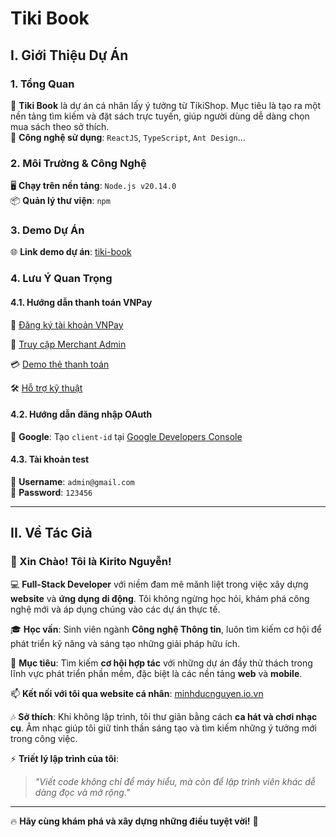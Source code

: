 # **Tiki Book**

## **I. Giới Thiệu Dự Án**

### **1. Tổng Quan**
🚀 **Tiki Book** là dự án cá nhân lấy ý tưởng từ TikiShop. Mục tiêu là tạo ra một nền tảng tìm kiếm và đặt sách trực tuyến, giúp người dùng dễ dàng chọn mua sách theo sở thích.  
🔧 **Công nghệ sử dụng**: `ReactJS`, `TypeScript`, `Ant Design`...

### **2. Môi Trường & Công Nghệ**
🖥️ **Chạy trên nền tảng**: `Node.js v20.14.0`  
📦 **Quản lý thư viện**: `npm`

### **3. Demo Dự Án**
🌐 **Link demo dự án**: [tiki-book](https://tiki-book.vercel.app/)

### **4. Lưu Ý Quan Trọng**
#### **4.1. Hướng dẫn thanh toán VNPay**
📌 [Đăng ký tài khoản VNPay](https://sandbox.vnpayment.vn/devreg/)

🔑 [Truy cập Merchant Admin](https://sandbox.vnpayment.vn/merchantv2/)

💳 [Demo thẻ thanh toán](https://sandbox.vnpayment.vn/apis/vnpay-demo/)

🛠️ [Hỗ trợ kỹ thuật](https://sandbox.vnpayment.vn/apis/contact/)

#### **4.2. Hướng dẫn đăng nhập OAuth**
🔹 **Google**: Tạo `client-id` tại [Google Developers Console](https://console.developers.google.com/)

#### **4.3. Tài khoản test**
📧 **Username**: `admin@gmail.com`  
🔑 **Password**: `123456`

---

## **II. Về Tác Giả**

### **👋 Xin Chào! Tôi là Kirito Nguyễn!**

💻 **Full-Stack Developer** với niềm đam mê mãnh liệt trong việc xây dựng **website** và **ứng dụng di động**. Tôi không ngừng học hỏi, khám phá công nghệ mới và áp dụng chúng vào các dự án thực tế.

🎓 **Học vấn**: Sinh viên ngành **Công nghệ Thông tin**, luôn tìm kiếm cơ hội để phát triển kỹ năng và sáng tạo những giải pháp hữu ích.

💼 **Mục tiêu**: Tìm kiếm **cơ hội hợp tác** với những dự án đầy thử thách trong lĩnh vực phát triển phần mềm, đặc biệt là các nền tảng **web** và **mobile**.

📫 **Kết nối với tôi qua website cá nhân**: [minhducnguyen.io.vn](https://minhducnguyen.io.vn)

🎶 **Sở thích**: Khi không lập trình, tôi thư giãn bằng cách **ca hát và chơi nhạc cụ**. Âm nhạc giúp tôi giữ tinh thần sáng tạo và tìm kiếm những ý tưởng mới trong công việc.

⚡ **Triết lý lập trình của tôi**:
> _"Viết code không chỉ để máy hiểu, mà còn để lập trình viên khác dễ dàng đọc và mở rộng."_

---

🔥 **Hãy cùng khám phá và xây dựng những điều tuyệt vời!** 🚀